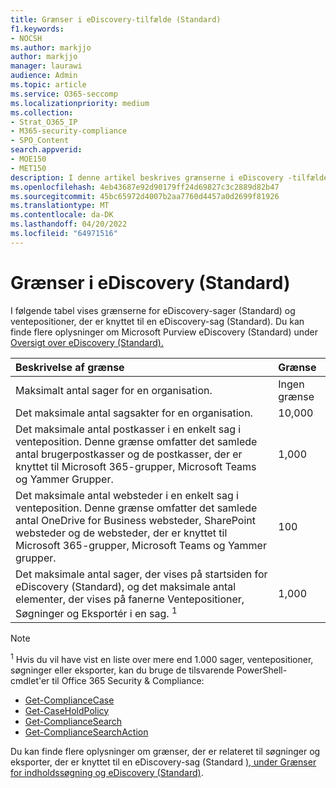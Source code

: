 ```yaml
---
title: Grænser i eDiscovery-tilfælde (Standard)
f1.keywords:
- NOCSH
ms.author: markjjo
author: markjjo
manager: laurawi
audience: Admin
ms.topic: article
ms.service: O365-seccomp
ms.localizationpriority: medium
ms.collection:
- Strat_O365_IP
- M365-security-compliance
- SPO_Content
search.appverid:
- MOE150
- MET150
description: I denne artikel beskrives grænserne i eDiscovery -tilfælde (Standard) i Microsoft 365.
ms.openlocfilehash: 4eb43687e92d90179ff24d69827c3c2889d82b47
ms.sourcegitcommit: 45bc65972d4007b2aa7760d4457a0d2699f81926
ms.translationtype: MT
ms.contentlocale: da-DK
ms.lasthandoff: 04/20/2022
ms.locfileid: "64971516"
---
```

# <a name="limits-in-ediscovery-standard"></a>Grænser i eDiscovery (Standard)

I følgende tabel vises grænserne for eDiscovery-sager (Standard) og ventepositioner, der er knyttet til en eDiscovery-sag (Standard). Du kan finde flere oplysninger om Microsoft Purview eDiscovery (Standard) under [Oversigt over eDiscovery (Standard).](./get-started-core-ediscovery.md)
    
  | Beskrivelse af grænse | Grænse |
  |:-----|:-----|
  |Maksimalt antal sager for en organisation.  <br/> |Ingen grænse  <br/> |
  |Det maksimale antal sagsakter for en organisation.  <br/> |10,000  <br/> |
  |Det maksimale antal postkasser i en enkelt sag i venteposition. Denne grænse omfatter det samlede antal brugerpostkasser og de postkasser, der er knyttet til Microsoft 365-grupper, Microsoft Teams og Yammer Grupper.  <br/> |1,000  <br/> |
  |Det maksimale antal websteder i en enkelt sag i venteposition. Denne grænse omfatter det samlede antal OneDrive for Business websteder, SharePoint websteder og de websteder, der er knyttet til Microsoft 365-grupper, Microsoft Teams og Yammer grupper.  <br/> |100  <br/> |
  |Det maksimale antal sager, der vises på startsiden for eDiscovery (Standard), og det maksimale antal elementer, der vises på fanerne Ventepositioner, Søgninger og Eksportér i en sag. <sup>1</sup> |1,000|

   > [!NOTE]
   > <sup>1</sup> Hvis du vil have vist en liste over mere end 1.000 sager, ventepositioner, søgninger eller eksporter, kan du bruge de tilsvarende PowerShell-cmdlet'er til Office 365 Security & Compliance:
   > 
   > - [Get-ComplianceCase](/powershell/module/exchange/get-compliancecase)
   > - [Get-CaseHoldPolicy](/powershell/module/exchange/get-caseholdpolicy)
   > - [Get-ComplianceSearch](/powershell/module/exchange/get-compliancesearch)
   > - [Get-ComplianceSearchAction](/powershell/module/exchange/get-compliancesearchaction)

Du kan finde flere oplysninger om grænser, der er relateret til søgninger og eksporter, der er knyttet til en eDiscovery-sag (Standard [), under Grænser for indholdssøgning og eDiscovery (Standard)](limits-for-content-search.md).